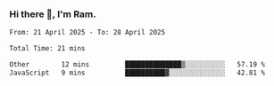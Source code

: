 ### Hi there 👋, I'm Ram.

<!--START_SECTION:waka-->

```txt
From: 21 April 2025 - To: 28 April 2025

Total Time: 21 mins

Other        12 mins         ██████████████▒░░░░░░░░░░   57.19 %
JavaScript   9 mins          ██████████▓░░░░░░░░░░░░░░   42.81 %
```

<!--END_SECTION:waka-->
